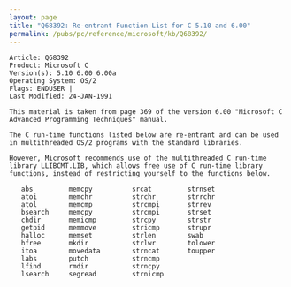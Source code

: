 ```yaml
---
layout: page
title: "Q68392: Re-entrant Function List for C 5.10 and 6.00"
permalink: /pubs/pc/reference/microsoft/kb/Q68392/
---
```


	Article: Q68392
	Product: Microsoft C
	Version(s): 5.10 6.00 6.00a
	Operating System: OS/2
	Flags: ENDUSER |
	Last Modified: 24-JAN-1991
	
	This material is taken from page 369 of the version 6.00 "Microsoft C
	Advanced Programming Techniques" manual.
	
	The C run-time functions listed below are re-entrant and can be used
	in multithreaded OS/2 programs with the standard libraries.
	
	However, Microsoft recommends use of the multithreaded C run-time
	library LLIBCMT.LIB, which allows free use of C run-time library
	functions, instead of restricting yourself to the functions below.
	
	   abs         memcpy          srcat         strnset
	   atoi        memchr          strchr        strrchr
	   atol        memcmp          strcmpi       strrev
	   bsearch     memcpy          strcmpi       strset
	   chdir       memicmp         strcpy        strstr
	   getpid      memmove         stricmp       strupr
	   halloc      memset          strlen        swab
	   hfree       mkdir           strlwr        tolower
	   itoa        movedata        strncat       toupper
	   labs        putch           strncmp
	   lfind       rmdir           strncpy
	   lsearch     segread         strnicmp
